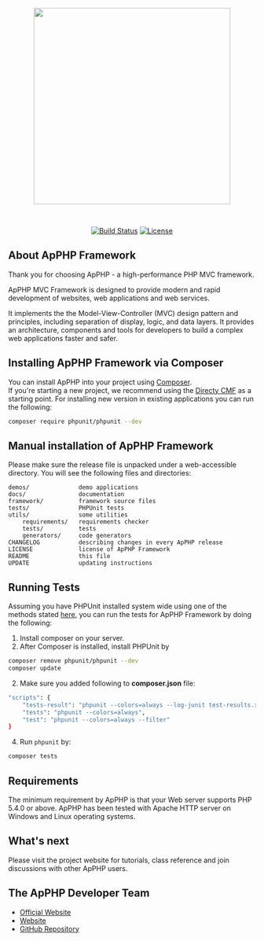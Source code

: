 <p align="center"><img src="http://apphpframework.com/images/light-logo.png" width="400"></p>
<br>

<p align="center">
<a href="https://github.com/apphp/php-mvc-framework"><img src="https://github.com/apphp/php-mvc-framework/workflows/build/badge.svg" alt="Build Status"></a>
<a href="http://apphpframework.com/license/"><img src="http://apphpframework.com/license/license.svg" alt="License"></a>
</p>

## About ApPHP Framework

Thank you for choosing ApPHP - a high-performance PHP MVC framework.

ApPHP MVC Framework is designed to provide modern and rapid development of websites, web applications and web services.

It implements the the Model-View-Controller (MVC) design pattern and principles, including separation of display, logic, 
and data layers. It provides an architecture, components and tools for developers to build a complex web applications 
faster and safer.

## Installing ApPHP Framework via Composer

You can install ApPHP into your project using [Composer](https://getcomposer.org).  
If you're starting a new project, we recommend using the [Directy CMF](https://github.com/apphp/directy-cmf) as
a starting point. For installing new version in existing applications you can run the following:

``` bash
composer require phpunit/phpunit --dev
```

## Manual installation of ApPHP Framework

Please make sure the release file is unpacked under a web-accessible directory.
You will see the following files and directories:

    demos/              demo applications
    docs/               documentation
    framework/          framework source files
    tests/              PHPUnit tests
    utils/              some utilities
        requirements/   requirements checker
        tests/          tests
        generators/     code generators
    CHANGELOG           describing changes in every ApPHP release
    LICENSE             license of ApPHP Framework
    README              this file
    UPDATE              updating instructions

## Running Tests

Assuming you have PHPUnit installed system wide using one of the methods stated
[here](https://phpunit.de/manual/current/en/installation.html), you can run the
tests for ApPHP Framework by doing the following:

1. Install composer on your server.
2. After Composer is installed, install PHPUnit by
``` bash
composer remove phpunit/phpunit --dev
composer update
```
2. Make sure you added following to <strong>composer.json</strong> file:
``` bash
"scripts": {
    "tests-result": "phpunit --colors=always --log-junit test-results.xml",
    "tests": "phpunit --colors=always",
    "test": "phpunit --colors=always --filter"
}
```
4. Run `phpunit` by:
``` bash
composer tests
```

## Requirements

The minimum requirement by ApPHP is that your Web server supports PHP 5.4.0 or
above. ApPHP has been tested with Apache HTTP server on Windows and Linux
operating systems.

## What's next

Please visit the project website for tutorials, class reference and join discussions with other ApPHP users.

## The ApPHP Developer Team

- [Official Website](http://www.apphpframework.com)
- [Website](https://www.apphp.com/php-framework/)
- [GitHub Repository](https://github.com/apphp/php-mvc-framework)